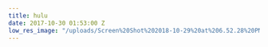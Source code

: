 ```yaml
---
title: hulu
date: 2017-10-30 01:53:00 Z
low_res_image: "/uploads/Screen%20Shot%202018-10-29%20at%206.52.28%20PM.jpg"
---
```


